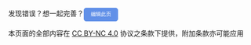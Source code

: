 发现错误？想一起完善？<a id="btn-startedit" style="padding: 0.75em 1.25em; display: inline-block; line-height: 1; text-decoration: none; white-space: nowrap; cursor: pointer; border: 1px solid #6190e8; border-radius: 5px; background-color: #6190e8; color: #fff; outline: none; font-size: 0.75em; " href="https://github.com/HowCam/howcam.github.io/edit/master/docs/README.md">编辑此页</a>
<script>
  function getQueryVariable(dft)
  {
    var reg = new RegExp('^#(.*)', 'i');
    var r = window.location.hash.match(reg);
    if (r[1] != '/')
    {
      return r[1] + '.md';
    }
    return dft;
  }
  document.getElementById("btn-startedit").href = "https://github.com/HowCam/howcam.github.io/edit/master/docs" + getQueryVariable("/README.md");
</script>

本页面的全部内容在 [CC BY-NC 4.0](https://creativecommons.org/licenses/by-nc/4.0/legalcode.zh-hans) 协议之条款下提供，附加条款亦可能应用